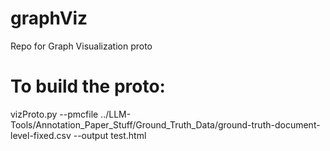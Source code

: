 # graphViz
Repo for Graph Visualization proto

# To build the proto:
vizProto.py --pmcfile ../LLM-Tools/Annotation_Paper_Stuff/Ground_Truth_Data/ground-truth-document-level-fixed.csv --output test.html
